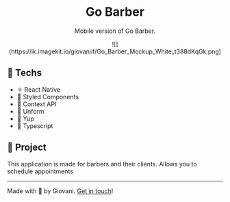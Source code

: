 <div align="center">
	<h1>Go Barber</h1>
	<span>Mobile version of Go Barber.</span>
</div>

<p align="center">
![](https://ik.imagekit.io/giovaniif/Go_Barber_Mockup_White_t388dKqGk.png)

## 🚀 Techs
- ⚛ React Native
- 💅 Styled Components
- 📌 Context API
- 📜 Unform
- 📝 Yup
- 🔮 Typescript

## 👾 Project
This application is made for barbers and their clients. Allows you to schedule appointments

<hr />

Made with 💜 by Giovani. [Get in touch](https://www.linkedin.com/in/giovani-ricco-farias-b97316186/)!
